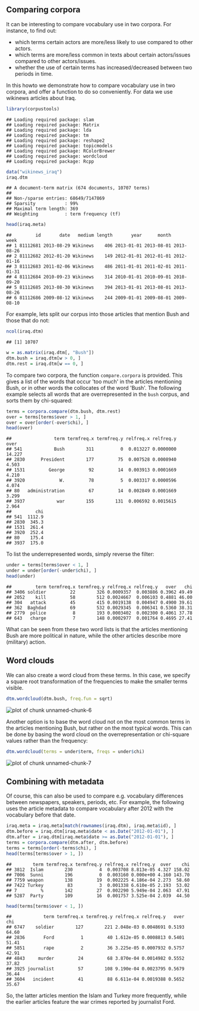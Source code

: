 


Comparing corpora
-----------------

It can be interesting to compare vocabulary use in two corpora. For instance, to find out:
- which terms certain actors are more/less likely to use compared to other actors.
- which terms are more/less common in texts about certain actors/issues compared to other actors/issues.
- whether the use of certain terms has increased/decreased between two periods in time.

In this howto we demonstrate how to compare vocabulary use in two corpora, and offer a function to do so conveniently. 
For data we use wikinews articles about Iraq.


```r
library(corpustools)
```

```
## Loading required package: slam
## Loading required package: Matrix
## Loading required package: lda
## Loading required package: tm
## Loading required package: reshape2
## Loading required package: topicmodels
## Loading required package: RColorBrewer
## Loading required package: wordcloud
## Loading required package: Rcpp
```

```r
data("wikinews_iraq")
iraq.dtm
```

```
## A document-term matrix (674 documents, 10707 terms)
## 
## Non-/sparse entries: 68649/7147869
## Sparsity           : 99%
## Maximal term length: 369 
## Weighting          : term frequency (tf)
```

```r
head(iraq.meta)
```

```
##         id       date   medium length       year      month       week
## 1 81112681 2013-08-29 Wikinews    406 2013-01-01 2013-08-01 2013-08-26
## 2 81112682 2012-01-20 Wikinews    149 2012-01-01 2012-01-01 2012-01-16
## 3 81112683 2011-02-06 Wikinews    486 2011-01-01 2011-02-01 2011-01-31
## 4 81112684 2010-09-23 Wikinews    314 2010-01-01 2010-09-01 2010-09-20
## 5 81112685 2013-08-30 Wikinews    394 2013-01-01 2013-08-01 2013-08-26
## 6 81112686 2009-08-12 Wikinews    244 2009-01-01 2009-08-01 2009-08-10
```


For example, lets split our corpus into those articles that mention Bush and those that do not:


```r
ncol(iraq.dtm)
```

```
## [1] 10707
```

```r
w = as.matrix(iraq.dtm[, "Bush"])
dtm.bush = iraq.dtm[w > 0, ]
dtm.rest = iraq.dtm[w == 0, ]
```


To compare two corpora, the function `compare.corpora` is provided. 
This gives a list of the words that occur 'too much' in the articles mentioning Bush,
or in other words the collocates of the word 'Bush'.
The following example selects all words that are overrepresented in the `bush` corpus,
and sorts them by chi-squared:


```r
terms = corpora.compare(dtm.bush, dtm.rest)
over = terms[terms$over > 1, ]
over = over[order(-over$chi), ]
head(over)
```

```
##                term termfreq.x termfreq.y relfreq.x relfreq.y   over
## 541            Bush        311          0  0.013227 0.0000000 14.227
## 2830      President        177         75  0.007528 0.0008940  4.503
## 1531         George         92         14  0.003913 0.0001669  4.210
## 3920             W.         78          5  0.003317 0.0000596  4.074
## 80   administration         67         14  0.002849 0.0001669  3.299
## 3937            war        155        131  0.006592 0.0015615  2.964
##         chi
## 541  1112.9
## 2830  345.3
## 1531  261.4
## 3920  252.4
## 80    175.4
## 3937  175.0
```


To list the underrepresented words, simply reverse the filter:


```r
under = terms[terms$over < 1, ]
under = under[order(-under$chi), ]
head(under)
```

```
##         term termfreq.x termfreq.y relfreq.x relfreq.y   over   chi
## 3406 soldier         22        326 0.0009357  0.003886 0.3962 49.49
## 2052    kill         58        512 0.0024667  0.006103 0.4881 46.00
## 304   attack         45        415 0.0019138  0.004947 0.4900 39.61
## 362  Baghdad         69        532 0.0029345  0.006341 0.5360 38.31
## 2779  police          8        193 0.0003402  0.002300 0.4061 37.78
## 643   charge          7        148 0.0002977  0.001764 0.4695 27.41
```



What can be seen from these two word lists is that the articles mentioning Bush are more political in nature,
while the other articles describe more (military) action. 

Word clouds
-----------

We can also create a word cloud from these terms. In this case, we specify a square root transformation of the frequencies to make the smaller terms visible. 


```r
dtm.wordcloud(dtm.bush, freq.fun = sqrt)
```

![plot of chunk unnamed-chunk-6](figures_compare/unnamed-chunk-6.png) 


Another option is to base the word cloud not on the most common terms in the articles mentioning Bush, but rather on the most typical words. This can be done by basing the word cloud on the overrepresentation or chi-square values rather than the frequency:


```r
dtm.wordcloud(terms = under$term, freqs = under$chi)
```

![plot of chunk unnamed-chunk-7](figures_compare/unnamed-chunk-7.png) 


Combining with metadata
-----

Of course, this can also be used to compare e.g. vocabulary differences between newspapers, speakers, periods, etc.
For example, the following uses the article metadata to compare vocabulary after 2012 with the vocabulary before that date.


```r
iraq.meta = iraq.meta[match(rownames(iraq.dtm), iraq.meta$id), ]
dtm.before = iraq.dtm[iraq.meta$date < as.Date("2012-01-01"), ]
dtm.after = iraq.dtm[iraq.meta$date >= as.Date("2012-01-01"), ]
terms = corpora.compare(dtm.after, dtm.before)
terms = terms[order(-terms$chi), ]
head(terms[terms$over > 1, ])
```

```
##        term termfreq.x termfreq.y relfreq.x relfreq.y  over    chi
## 3812  Islam        230          4  0.003708 8.813e-05 4.327 158.02
## 7006  Sunni        196          0  0.003160 0.000e+00 4.160 143.70
## 7759 weapon        138         19  0.002225 4.186e-04 2.273  58.60
## 7422 Turkey         83          3  0.001338 6.610e-05 2.193  53.02
## 7         %        142         27  0.002290 5.949e-04 2.063  47.91
## 5287  Party        109         16  0.001757 3.525e-04 2.039  44.50
```

```r
head(terms[terms$over < 1, ])
```

```
##            term termfreq.x termfreq.y relfreq.x relfreq.y   over   chi
## 6747    soldier        127        221 2.048e-03 0.0048691 0.5193 64.60
## 2836       Ford          1         40 1.612e-05 0.0008813 0.5401 51.41
## 5851       rape          2         36 3.225e-05 0.0007932 0.5757 42.91
## 4843     murder         24         68 3.870e-04 0.0014982 0.5552 37.82
## 3925 journalist         57        108 9.190e-04 0.0023795 0.5679 36.44
## 3604   incident         41         88 6.611e-04 0.0019388 0.5652 35.67
```


So, the latter articles mention the Islam and Turkey more frequently, 
while the earlier articles feature the war crimes reported by journalist Ford. 

